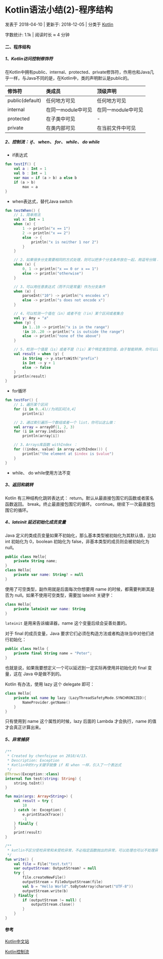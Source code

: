 # Kotlin语法小结(2)-程序结构

 发表于 2018-04-10 | 更新于: 2018-12-05 | 分类于 [Kotlin](http://android9527.com/categories/Kotlin/)

 字数统计: 1.1k | 阅读时长 ≈ 4 分钟

#### 二、程序结构

##### 1、Kotlin访问控制修饰符

在Kotlin中拥有public、internal、protected、private修饰符，作用也和Java几乎一样，与Java不同的是，在Kotlin中，类的声明默认是public的。

| 修饰符          | 类成员             | 顶级声明           |
| :-------------- | :----------------- | :----------------- |
| public(default) | 任何地方可见       | 任何地方可见       |
| internal        | 在同一module中可见 | 在同一module中可见 |
| protected       | 在子类中可见       | -                  |
| private         | 在类内部可见       | 在当前文件中可见   |



##### 2、控制流： if、 when、 for、 while、 do while

- if表达式

```kotlin
fun testIf() {
    val a : Int = 1
    val b : Int = 1
    var max = if (a > b) a else b
    if (a > b)
        max = a
}
```

- when表达式，替代Java switch

```kotlin
fun testWhen() {
    // 1、简单用法
    val x: Int = 1
    when (x) {
        1 -> println("x == 1")
        2 -> println("x == 2")
        else -> {
            println("x is neither 1 nor 2")
        }
    }

    // 2、如果很多分支需要相同的方式处理，则可以把多个分支条件放在一起，用逗号分隔：
    when (x) {
        0, 1 -> println("x == 0 or x == 1")
        else -> println("otherwise")
    }

    // 3、可以用任意表达式（而不只是常量）作为分支条件
    when (x) {
        parseInt("10") -> println("s encodes x")
        else -> println("s does not encode x")
    }

    // 4、可以检测一个值在（in）或者不在（!in）某个区间或者集合
    val y: Any = "a"
    when (y) {
        in 1..10 -> println("x is in the range")
        !in 10..20 -> println("x is outside the range")
        else -> println("none of the above")
    }

    // 5、检测一个值是（is）或者不是（!is）某个特定类型的值，由于智能转换，你可以访问该类型的方法和属性而需任何额外的检测。
    val result = when (y) {
        is String -> y.startsWith("prefix")
        is Int -> y + 1
        else -> false
    }
    println(result)
}
```

- for循环

```kotlin
fun testFor() {
    // 1、遍历某个区间
    for (i in 0..4)//为闭区间[0,4]
        println(i)

    // 2、通过索引遍历一个数组或者一个 list，你可以这么做：
    val array = arrayOf(1, 2, 3)
    for (i in array.indices)
        println(array[i])

    // 3、Arrays库函数 withIndex ：
    for ((index, value) in array.withIndex()) {
        println("the element at $index is $value")
    }
}
```

- while、 do while使用方法不变

##### 3、返回和跳转

Kotlin 有三种结构化跳转表达式：
return。默认从最直接包围它的函数或者匿名函数返回。
break。终止最直接包围它的循环。
continue。继续下一次最直接包围它的循环。

##### 4、lateinit 延迟初始化成员变量

Java 定义的类成员变量如果不初始化，那么基本类型被初始化为其默认值，比如 int 初始化为 0，boolean 初始化为 false，非基本类型的成员则会被初始化为 null。

```kotlin
public class Hello{
    private String name;
}
class Hello{
    private var name: String? = null
}
```

使用了可空类型，副作用就是后面每次你想要用 name 的时候，都需要判断其是否为 null。如果不使用可空类型，需要加 lateinit 关键字：

```kotlin
class Hello{
    private lateinit var name: String
}
```

`lateinit` 是用来告诉编译器，name 这个变量后续会妥善处置的。

对于 final 的成员变量，Java 要求它们必须在构造方法或者构造块当中对他们进行初始化：

```kotlin
public class Hello {
    private final String name = "Peter";
}
```

也就是说，如果我要想定义一个可以延迟到一定实际再使用并初始化的 final 变量，这在 Java 中是做不到的。

Kotlin 有办法，使用 lazy 这个 delegate 即可：

```kotlin
class Hello{
    private val name by lazy (LazyThreadSafetyMode.SYNCHRONIZED){
        NameProvider.getName()
    }
}
```

只有使用到 name 这个属性的时候，lazy 后面的 Lambda 才会执行，name 的值才会真正计算出来。

##### 5、异常捕获

```kotlin
/**
 * Created by chenfeiyue on 2018/4/13.
 * Description: Exception
 * Kotlin中的try关键字就像 if 和 when 一样，引入了一个表达式
 */
@Throws(Exception::class)
internal fun test(string: String) {
    string.toInt()
}

fun main(args: Array<String>) {
    val result = try {
        10
    } catch (e: Exception) {
        e.printStackTrace()
        -1
    } finally {
    }
    print(result)
}

/**
 * kotlin不区分受检异常和未受检异常，不必指定函数抛出的异常，可以处理也可以不处理异常。
 */
fun write() {
    val file = File("test.txt")
    var outputStream: OutputStream? = null
    try {
        file.createNewFile()
        outputStream = FileOutputStream(file)
        val b = "Hello World".toByteArray(charset("UTF-8"))
        outputStream.write(b)
    } finally {
        if (outputStream != null) {
            outputStream.close()
        }
    }
}
```

#### 参考

[Kotlin中文站](https://www.kotlincn.net/)

[Kotlin控制流](http://blog.csdn.net/jhj_24/article/details/53896224)